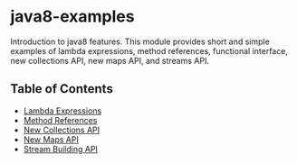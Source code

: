 java8-examples
==============

Introduction to java8 features. This module provides short and simple examples of lambda expressions, method references,
functional interface, new collections API, new maps API, and streams API.

Table of Contents
-----------------

  * [Lambda Expressions](src/examples/SimpleLambda.java)
  * [Method References](src/examples/MethodReferencesLambda.java)
  * [New Collections API](src/examples/NewAPICollections.java)
  * [New Maps API](src/examples/NewAPIMap.java)
  * [Stream Building API](src/examples/MainStreamBuilding.java)
